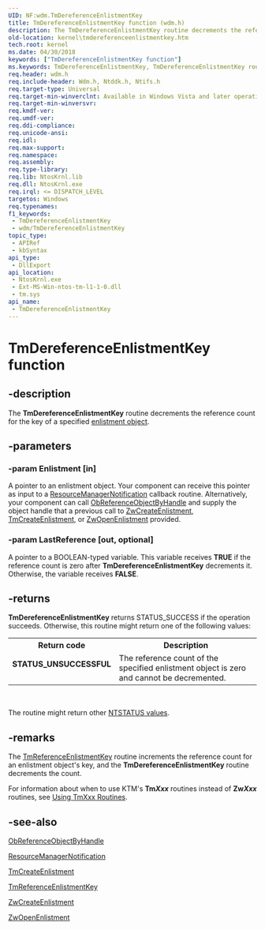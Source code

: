 ```yaml
---
UID: NF:wdm.TmDereferenceEnlistmentKey
title: TmDereferenceEnlistmentKey function (wdm.h)
description: The TmDereferenceEnlistmentKey routine decrements the reference count for the key of a specified enlistment object.
old-location: kernel\tmdereferenceenlistmentkey.htm
tech.root: kernel
ms.date: 04/30/2018
keywords: ["TmDereferenceEnlistmentKey function"]
ms.keywords: TmDereferenceEnlistmentKey, TmDereferenceEnlistmentKey routine [Kernel-Mode Driver Architecture], kernel.tmdereferenceenlistmentkey, ktm_ref_88254e83-cb2a-4da1-9216-b12314ea73ea.xml, wdm/TmDereferenceEnlistmentKey
req.header: wdm.h
req.include-header: Wdm.h, Ntddk.h, Ntifs.h
req.target-type: Universal
req.target-min-winverclnt: Available in Windows Vista and later operating system versions.
req.target-min-winversvr: 
req.kmdf-ver: 
req.umdf-ver: 
req.ddi-compliance: 
req.unicode-ansi: 
req.idl: 
req.max-support: 
req.namespace: 
req.assembly: 
req.type-library: 
req.lib: NtosKrnl.lib
req.dll: NtosKrnl.exe
req.irql: <= DISPATCH_LEVEL
targetos: Windows
req.typenames: 
f1_keywords:
 - TmDereferenceEnlistmentKey
 - wdm/TmDereferenceEnlistmentKey
topic_type:
 - APIRef
 - kbSyntax
api_type:
 - DllExport
api_location:
 - NtosKrnl.exe
 - Ext-MS-Win-ntos-tm-l1-1-0.dll
 - tm.sys
api_name:
 - TmDereferenceEnlistmentKey
---
```


# TmDereferenceEnlistmentKey function


## -description

The <b>TmDereferenceEnlistmentKey</b> routine decrements the reference count for the key of a specified <a href="/windows-hardware/drivers/kernel/enlistment-objects">enlistment object</a>.

## -parameters

### -param Enlistment [in]


A pointer to an enlistment object. Your component can receive this pointer as input to a <a href="/windows-hardware/drivers/ddi/wdm/nc-wdm-ptm_rm_notification">ResourceManagerNotification</a> callback routine. Alternatively, your component can call <a href="/windows-hardware/drivers/ddi/wdm/nf-wdm-obreferenceobjectbyhandle">ObReferenceObjectByHandle</a> and supply the object handle that a previous call to <a href="/windows-hardware/drivers/ddi/wdm/nf-wdm-ntcreateenlistment">ZwCreateEnlistment</a>, <a href="/windows-hardware/drivers/ddi/wdm/nf-wdm-tmcreateenlistment">TmCreateEnlistment</a>, or <a href="/windows-hardware/drivers/ddi/wdm/nf-wdm-ntopenenlistment">ZwOpenEnlistment</a> provided.

### -param LastReference [out, optional]


A pointer to a BOOLEAN-typed variable. This variable receives <b>TRUE</b> if the reference count is zero after <b>TmDereferenceEnlistmentKey</b> decrements it. Otherwise, the variable receives <b>FALSE</b>.

## -returns

<b>TmDereferenceEnlistmentKey</b> returns STATUS_SUCCESS if the operation succeeds. Otherwise, this routine might return one of the following values: 

<table>
<tr>
<th>Return code</th>
<th>Description</th>
</tr>
<tr>
<td width="40%">
<dl>
<dt><b>STATUS_UNSUCCESSFUL</b></dt>
</dl>
</td>
<td width="60%">
The reference count of the specified enlistment object is zero and cannot be decremented.

</td>
</tr>
</table>
 

The routine might return other <a href="/windows-hardware/drivers/kernel/ntstatus-values">NTSTATUS values</a>.

## -remarks

The <a href="/windows-hardware/drivers/ddi/wdm/nf-wdm-tmreferenceenlistmentkey">TmReferenceEnlistmentKey</a> routine increments the reference count for an enlistment object's key, and the <b>TmDereferenceEnlistmentKey</b> routine decrements the count.

For information about when to use KTM's <b>Tm<i>Xxx</i></b> routines instead of <b>Zw<i>Xxx</i></b> routines, see <a href="/windows-hardware/drivers/kernel/using-tmxxx-routines">Using TmXxx Routines</a>.

## -see-also

<a href="/windows-hardware/drivers/ddi/wdm/nf-wdm-obreferenceobjectbyhandle">ObReferenceObjectByHandle</a>



<a href="/windows-hardware/drivers/ddi/wdm/nc-wdm-ptm_rm_notification">ResourceManagerNotification</a>



<a href="/windows-hardware/drivers/ddi/wdm/nf-wdm-tmcreateenlistment">TmCreateEnlistment</a>



<a href="/windows-hardware/drivers/ddi/wdm/nf-wdm-tmreferenceenlistmentkey">TmReferenceEnlistmentKey</a>



<a href="/windows-hardware/drivers/ddi/wdm/nf-wdm-ntcreateenlistment">ZwCreateEnlistment</a>



<a href="/windows-hardware/drivers/ddi/wdm/nf-wdm-ntopenenlistment">ZwOpenEnlistment</a>
